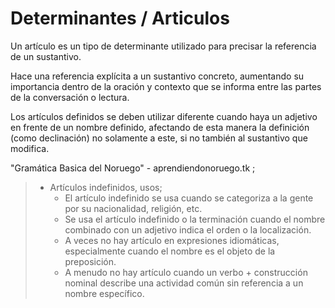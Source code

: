# Determinantes / Articulos

Un artículo es un tipo de determinante utilizado para precisar la referencia de un sustantivo.

Hace una referencia explícita a un sustantivo concreto, aumentando su importancia dentro
de la oración y contexto que se informa entre las partes de la conversación o lectura.

Los artículos definidos se deben utilizar diferente cuando haya un adjetivo en frente de un nombre definido, afectando de esta manera
la definición (como declinación) no solamente a este, si no también al sustantivo que modifica.

"Gramática Basica del Noruego" - aprendiendonoruego.tk ;

> - Artículos indefinidos, usos;
>   - El artículo indefinido se usa cuando se categoriza a la gente por su nacionalidad, religión, etc.
>   - Se usa el artículo indefinido o la terminación cuando el nombre combinado con un adjetivo indica el orden o la localización.
>   - A veces no hay artículo en expresiones idiomáticas, especialmente cuando el nombre es el objeto de la preposición.
>   - A menudo no hay artículo cuando un verbo + construcción nominal describe una actividad común sin referencia a un nombre específico.
